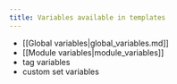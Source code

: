 ```yaml
---
title: Variables available in templates
---
```


* [[Global variables|global_variables.md]]
* [[Module variables|module_variables]]
* tag variables
* custom set variables
